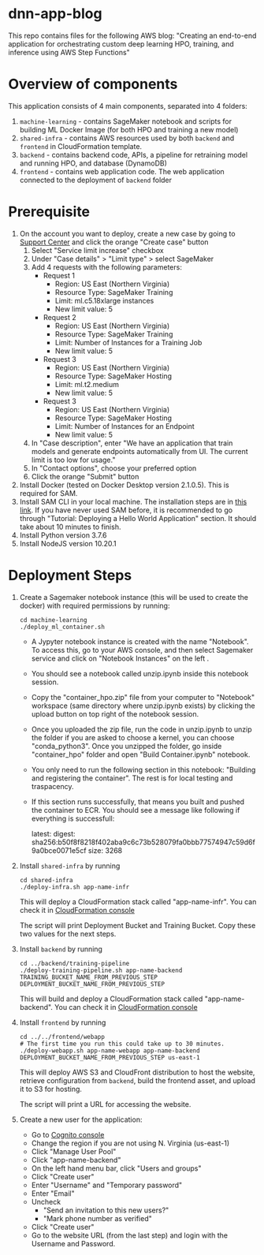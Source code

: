 # dnn-app-blog
This repo contains files for the following AWS blog: "Creating an end-to-end application for orchestrating custom deep learning HPO, training, and inference using AWS Step Functions"

# Overview of components

This application consists of 4 main components, separated into 4 folders:
1. `machine-learning` - contains SageMaker notebook and scripts for building ML Docker Image (for both HPO and training a new model)
2. `shared-infra` - contains AWS resources used by both `backend` and `frontend` in CloudFormation template.
3. `backend` - contains backend code, APIs, a pipeline for retraining model and running HPO, and database (DynamoDB) 
4. `frontend` - contains web application code. The web application connected to the deployment of `backend` folder

# Prerequisite
1. On the account you want to deploy, create a new case by going to [Support Center](https://console.aws.amazon.com/support/home?region=us-east-1#/) and click the orange "Create case" button
    1. Select "Service limit increase" checkbox
    2. Under "Case details" > "Limit type" > select SageMaker
    3. Add 4 requests with the following parameters:
        * Request 1
            * Region: US East (Northern Virginia)
            * Resource Type: SageMaker Training
            * Limit: ml.c5.18xlarge instances
            * New limit value: 5 
        * Request 2
            * Region: US East (Northern Virginia)
            * Resource Type: SageMaker Training
            * Limit: Number of Instances for a Training Job
            * New limit value: 5
        * Request 3
            * Region: US East (Northern Virginia)
            * Resource Type: SageMaker Hosting
            * Limit: ml.t2.medium
            * New limit value: 5
        * Request 3
            * Region: US East (Northern Virginia)
            * Resource Type: SageMaker Hosting
            * Limit: Number of Instances for an Endpoint
            * New limit value: 5
    4. In "Case description", enter "We have an application that train models and generate endpoints automatically from UI. The current limit is too low for usage."
    5. In "Contact options", choose your preferred option
    6. Click the orange "Submit" button
2. Install Docker (tested on Docker Desktop version 2.1.0.5). This is required for SAM.
3. Install SAM CLI in your local machine. The installation steps are in [this link](https://docs.aws.amazon.com/serverless-application-model/latest/developerguide/serverless-sam-cli-install.html). If you have never used SAM before, it is recommended to go through "Tutorial: Deploying a Hello World Application" section. It should take about 10 minutes to finish. 
4. Install Python version 3.7.6 
5. Install NodeJS version 10.20.1 


# Deployment Steps

1. Create a Sagemaker notebook instance (this will be used to create the docker) with required permissions by running:
    ```shell script
    cd machine-learning
    ./deploy_ml_container.sh
    ```
    * A Jypyter notebook instance is created with the name "Notebook". To access this, go to your AWS console, and then select Sagemaker service and click on "Notebook Instances" on the left .
    * You should see a notebook called unzip.ipynb inside this notebook session. 
    * Copy the "container_hpo.zip" file from your computer to "Notebook" workspace (same directory where unzip.ipynb exists) by clicking the upload button on top right of the notebook session.
    * Once you uploaded the zip file, run the code in unzip.ipynb to unzip the folder if you are asked to choose a kernel, you can choose "conda_python3". Once you unzipped the folder, go inside "container_hpo" folder and open "Build Container.ipynb" notebook.
    * You only need to run the following section in this notebook: "Building and registering the container". The rest is for local testing and traspacency. 
    * If this section runs successfully, that means you built and pushed the container to ECR. You should see a message like following if everything is successfull:

        latest: digest: sha256:b50f8f8218f402aba9c6c73b528079fa0bbb77574947c59d6f9a0bce0071e5cf size: 3268
    
2. Install `shared-infra` by running
    ```shell script
    cd shared-infra
    ./deploy-infra.sh app-name-infr
    ```
    
    This will deploy a CloudFormation stack called "app-name-infr". You can check it in [CloudFormation console](https://console.aws.amazon.com/cloudformation/home?region=us-east-1)
    
    The script will print Deployment Bucket and Training Bucket. Copy these two values for the next steps.
3. Install `backend` by running
    ```shell script
    cd ../backend/training-pipeline
    ./deploy-training-pipeline.sh app-name-backend TRAINING_BUCKET_NAME_FROM_PREVIOUS_STEP DEPLOYMENT_BUCKET_NAME_FROM_PREVIOUS_STEP
    ```
    
    This will build and deploy a CloudFormation stack called "app-name-backend". You can check it in [CloudFormation console](https://console.aws.amazon.com/cloudformation/home?region=us-east-1)

4. Install `frontend` by running
    ```shell script
    cd ../../frontend/webapp 
    # The first time you run this could take up to 30 minutes. 
    ./deploy-webapp.sh app-name-webapp app-name-backend DEPLOYMENT_BUCKET_NAME_FROM_PREVIOUS_STEP us-east-1
    ```
    
    This will deploy AWS S3 and CloudFront distribution to host the website, retrieve configuration from `backend`, build the frontend asset, and upload it to S3 for hosting.
    
    The script will print a URL for accessing the website.

5. Create a new user for the application:
    * Go to [Cognito console](https://console.aws.amazon.com/cognito/home?region=us-east-1#)
    * Change the region if you are not using N. Virginia (us-east-1)
    * Click "Manage User Pool"
    * Click "app-name-backend"
    * On the left hand menu bar, click "Users and groups"
    * Click "Create user"
    * Enter "Username" and "Temporary password"
    * Enter "Email"
    * Uncheck 
        * "Send an invitation to this new users?"
        * "Mark phone number as verified"
    * Click "Create user"
    * Go to the website URL (from the last step) and login with the Username and Password. 
